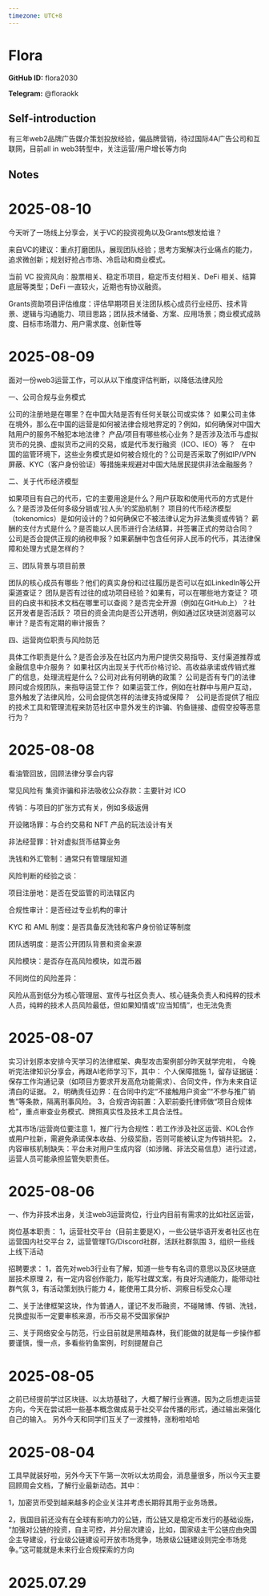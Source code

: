```yaml
---
timezone: UTC+8
---
```


# Flora

**GitHub ID:** flora2030

**Telegram:** @floraokk

## Self-introduction

有三年web2品牌广告媒介策划投放经验，偏品牌营销，待过国际4A广告公司和互联网，目前all in web3转型中，关注运营/用户增长等方向

## Notes

<!-- Content_START -->
# 2025-08-10

今天听了一场线上分享会，关于VC的投资视角以及Grants想发给谁？

来自VC的建议：重点打磨团队，展现团队经验；思考方案解决行业痛点的能力，追求微创新；规划好抢占市场、冷启动和商业模式。

当前 VC 投资风向：股票相关、稳定币项目，稳定币支付相关、DeFi 相关、结算底层等类型；DeFi 一直较火，近期也有协议融资。

Grants资助项目评估维度：评估早期项目关注团队核心成员行业经历、技术背景、逻辑与沟通能力、项目思路；团队技术储备、方案、应用场景；商业模式成熟度、目标市场潜力、用户需求度、创新性等

# 2025-08-09

面对一份web3运营工作，可以从以下维度评估判断，以降低法律风险

一、公司合规与业务模式

公司的注册地是在哪里？在中国大陆是否有任何关联公司或实体？
如果公司主体在境外，那么在中国的运营是如何被法律合规地界定的？例如，如何确保对中国大陆用户的服务不触犯本地法律？
产品/项目有哪些核心业务？是否涉及法币与虚拟货币的兑换、虚拟货币之间的交易，或是代币发行融资（ICO、IEO）等？   
在中国的监管环境下，这些业务模式是如何被合规化的？公司是否采取了例如IP/VPN屏蔽、KYC（客户身份验证）等措施来规避对中国大陆居民提供非法金融服务？   

二、关于代币经济模型

如果项目有自己的代币，它的主要用途是什么？用户获取和使用代币的方式是什么？是否涉及任何多级分销或‘拉人头’的奖励机制？
项目的代币经济模型（tokenomics）是如何设计的？如何确保它不被法律认定为非法集资或传销？
薪酬的支付方式是什么？是否能以人民币进行合法结算，并签署正式的劳动合同？
公司是否会提供正规的纳税申报？如果薪酬中包含任何非人民币的代币，其法律保障和处理方式是怎样的？    

三、团队背景与项目前景

团队的核心成员有哪些？他们的真实身份和过往履历是否可以在如LinkedIn等公开渠道查证？
团队是否有过往的成功项目经验？如果有，可以在哪些地方查证？
项目的白皮书和技术文档在哪里可以查阅？是否完全开源（例如在GitHub上）？社区开发者是否活跃？
项目的资金流向是否公开透明，例如通过区块链浏览器可以审计？是否有定期的审计报告？    

四、运营岗位职责与风险防范

具体工作职责是什么？是否会涉及在社区内为用户提供交易指导、支付渠道推荐或金融信息中介服务？
如果社区内出现关于代币价格讨论、高收益承诺或传销式推广的信息，处理流程是什么？公司对此有何明确的政策？
公司是否有专门的法律顾问或合规团队，来指导运营工作？ 
如果运营工作，例如在社群中与用户互动，意外触发了法律风险，公司会提供怎样的法律支持或保障？   
公司是否提供了相应的技术工具和管理流程来防范社区中意外发生的诈骗、钓鱼链接、虚假空投等恶意行为？

# 2025-08-08

看油管回放，回顾法律分享会内容

常见风险有
集资诈骗和非法吸收公众存款：主要针对 ICO

传销：与项目的扩张方式有关，例如多级返佣

开设赌场罪：与合约交易和 NFT 产品的玩法设计有关

非法经营罪：针对虚拟货币结算业务

洗钱和外汇管制：通常只有管理层知道

风险判断的经验之谈：

项目注册地：是否在受监管的司法辖区内

合规性审计：是否经过专业机构的审计

KYC 和 AML 制度：是否具备反洗钱和客户身份验证等制度

团队透明度：是否公开团队背景和资金来源

风险模块：是否存在高风险模块，如混币器

不同岗位的风险差异：

风险从高到低分为核心管理层、宣传与社区负责人、核心链条负责人和纯粹的技术人员，纯粹的技术人员风险最低，但如果知情或“应当知情”，也无法免责

# 2025-08-07

实习计划原本安排今天学习的法律框架、典型攻击案例部分昨天就学完啦，
今晚听完法律知识分享会，再跟AI老师学习下，其中：
个人保障措施
1，留存证据链：保存工作沟通记录（如项目方要求开发高危功能需求）、合同文件，作为未来自证清白的证据。
2，明确责任边界：在合同中约定“不接触用户资金”“不参与推广销售”等条款，隔离刑事风险。
3，合规咨询前置：入职前委托律师做“项目合规体检”，重点审查业务模式、牌照真实性及技术工具合法性。

尤其市场/运营岗位要注意
1，推广行为合规性：若工作涉及社区运营、KOL合作或用户拉新，需避免承诺保本收益、分级奖励，否则可能被认定为传销共犯。
2，内容审核机制缺失：平台未对用户生成内容（如涉赌、非法交易信息）进行过滤，运营人员可能承担监管失职责任。

# 2025-08-06

一、作为非技术出身，关注web3运营岗位，行业内目前有需求的比如社区运营，

岗位基本职责：
1，运营社交平台（目前主要是X），一些公链华语开发者社区也在运营国内社交平台
2，运营管理TG/Discord社群，活跃社群氛围
3，组织一些线上线下活动

招聘要求：
1，首先对web3行业有了解，知道一些专有名词的意思以及区块链底层技术原理
2，有一定内容创作能力，能写社媒文案，有良好沟通能力，能带动社群气氛
3，有活动策划执行能力
4，能使用工具分析、洞察目标受众心理

二、关于法律框架这块，作为普通人，谨记不发币融资，不碰赌博、传销、洗钱，兑换虚拟币一定要审核来源，币币交易不受国家保护

三、关于网络安全与防范，行业目前就是黑暗森林，我们能做的就是每一步操作都要谨慎，慢一点，多看些钓鱼案例，时刻提醒自己

# 2025-08-05

之前已经提前学过区块链、以太坊基础了，大概了解行业赛道。因为之后想走运营方向，今天在尝试把一些基本概念做成易于社交平台传播的形式，通过输出来强化自己的输入。
另外今天和同学们互关了一波推特，涨粉啦哈哈

# 2025-08-04

工具早就装好啦，另外今天下午第一次听以太坊周会，消息量很多，所以今天主要回顾周会文档，了解行业最新动态。其中：

1，加密货币受到越来越多的企业关注并考虑长期将其用于业务场景。

2，我国目前还没有在全球有影响力的公链，而公链又是稳定币发行的基础设施，
“加强对公链的投资，自主可控，并分层次建设，比如，国家级主干公链应由央国企主导建设，行业级公链建设可开放市场竞争，场景级公链建设则完全市场竞争。”这可能就是未来行业合规探索的方向

# 2025.07.29


<!-- Content_END -->

